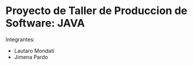 # Proyecto de Taller de Produccion de Software: JAVA

Integrantes:
- Lautaro Mondati
- Jimena Pardo
